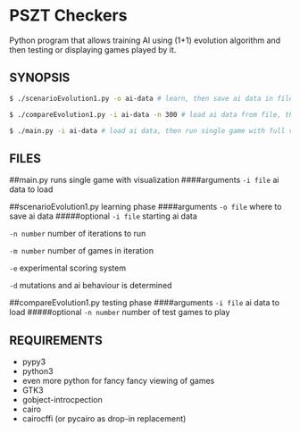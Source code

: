 # PSZT Checkers

Python program that allows training AI using (1+1) evolution algorithm and then testing or displaying games played by it.

## SYNOPSIS

```sh
$ ./scenarioEvolution1.py -o ai-data # learn, then save ai data in file

$ ./compareEvolution1.py -i ai-data -n 300 # load ai data from file, then test it in 300 games

$ ./main.py -i ai-data # load ai data, then run single game with full visualisation
```



## FILES
##main.py 
runs single game with visualization
####arguments
`-i file` ai data to load


##scenarioEvolution1.py 
learning phase
####arguments
`-o file` where to save ai data
#####optional
`-i file` starting ai data

`-n number` number of iterations  to run

`-m number` number of games in iteration

`-e` experimental scoring system

`-d` mutations and ai behaviour is determined


##compareEvolution1.py 
testing phase
####arguments
`-i file` ai data to load
#####optional
`-n number` number of test games to play



## REQUIREMENTS
- pypy3
- python3
- even more python
for fancy fancy viewing of games
- GTK3
- gobject-introcpection
- cairo
- cairocffi (or pycairo as drop-in replacement)